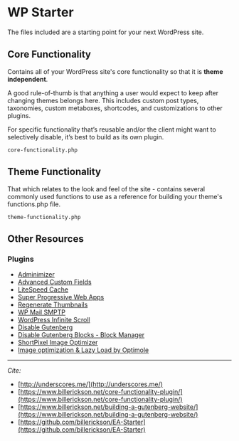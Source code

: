 # WP Starter
The files included are a starting point for your next WordPress site.

## Core Functionality
Contains all of your WordPress site's core functionality so that it is **theme independent**.

A good rule-of-thumb is that anything a user would expect to keep after changing themes belongs here. This includes custom post types, taxonomies, custom metaboxes, shortcodes, and customizations to other plugins.

For specific functionality that’s reusable and/or the client might want to selectively disable, it’s best to build as its own plugin.

`core-functionality.php`

## Theme Functionality
That which relates to the look and feel of the site - contains several commonly used functions to use as a reference for building your theme's functions.php file.

`theme-functionality.php`

## Other Resources

### Plugins
- [Adminimizer](https://github.com/landonkd/adminimizer)
- [Advanced Custom Fields](https://www.advancedcustomfields.com/)
- [LiteSpeed Cache](https://wordpress.org/plugins/litespeed-cache/)
- [Super Progressive Web Apps](https://wordpress.org/plugins/super-progressive-web-apps/)
- [Regenerate Thumbnails](https://wordpress.org/plugins/regenerate-thumbnails/)
- [WP Mail SMPTP](https://wordpress.org/plugins/wp-mail-smtp/)
- [WordPress Infinite Scroll](https://wordpress.org/plugins/ajax-load-more/)
- [Disable Gutenberg](https://wordpress.org/plugins/disable-gutenberg/)
- [Disable Gutenberg Blocks - Block Manager](https://wordpress.org/plugins/disable-gutenberg-blocks/)
- [ShortPixel Image Optimizer](https://wordpress.org/plugins/shortpixel-image-optimiser/)
- [Image optimization & Lazy Load by Optimole](https://wordpress.org/plugins/optimole-wp/)

---

*Cite:*
- [http://underscores.me/](http://underscores.me/)
- [https://www.billerickson.net/core-functionality-plugin/](https://www.billerickson.net/core-functionality-plugin/)
- [https://www.billerickson.net/building-a-gutenberg-website/](https://www.billerickson.net/building-a-gutenberg-website/)
- [https://github.com/billerickson/EA-Starter](https://github.com/billerickson/EA-Starter)
